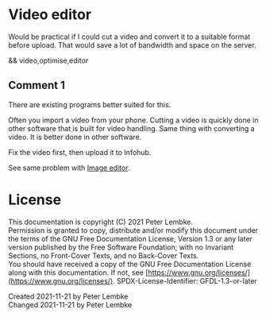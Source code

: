 # Video editor
Would be practical if I could cut a video and convert it to a suitable format before upload.
That would save a lot of bandwidth and space on the server.

&& video,optimise,editor

## Comment 1
There are existing programs better suited for this.

Often you import a video from your phone.
Cutting a video is quickly done in other software that is built for video handling.
Same thing with converting a video. It is better done in other software.

Fix the video first, then upload it to Infohub.

See same problem with [Image editor](main,idea_bad_imageeditor).

# License
This documentation is copyright (C) 2021 Peter Lembke.  
Permission is granted to copy, distribute and/or modify this document under the terms of the GNU Free Documentation License, Version 1.3 or any later version published by the Free Software Foundation; with no Invariant Sections, no Front-Cover Texts, and no Back-Cover Texts.  
You should have received a copy of the GNU Free Documentation License along with this documentation. If not, see [https://www.gnu.org/licenses/](https://www.gnu.org/licenses/).  SPDX-License-Identifier: GFDL-1.3-or-later

Created 2021-11-21 by Peter Lembke  
Changed 2021-11-21 by Peter Lembke  
